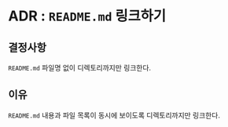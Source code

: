 # ADR : `README.md` 링크하기

## 결정사항

`README.md` 파일명 없이 디렉토리까지만 링크한다.

## 이유

`README.md` 내용과 파일 목록이 동시에 보이도록 디렉토리까지만 링크한다.
